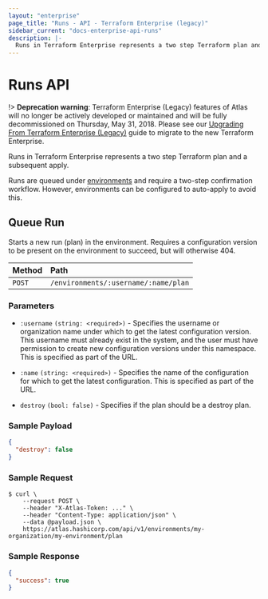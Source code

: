 ```yaml
---
layout: "enterprise"
page_title: "Runs - API - Terraform Enterprise (legacy)"
sidebar_current: "docs-enterprise-api-runs"
description: |-
  Runs in Terraform Enterprise represents a two step Terraform plan and a subsequent apply.
---
```


# Runs API

!> **Deprecation warning**: Terraform Enterprise (Legacy) features of Atlas will no longer be actively developed or maintained and will be fully decommissioned on Thursday, May 31, 2018. Please see our [Upgrading From Terraform Enterprise (Legacy)](https://www.terraform.io/docs/enterprise/upgrade/index.html) guide to migrate to the new Terraform Enterprise.

Runs in Terraform Enterprise represents a two step Terraform plan and a
subsequent apply.

Runs are queued under [environments](/docs/enterprise-legacy/api/environments.html)
and require a two-step confirmation workflow. However, environments
can be configured to auto-apply to avoid this.

## Queue Run

Starts a new run (plan) in the environment. Requires a configuration version to
be present on the environment to succeed, but will otherwise 404.

| Method | Path           |
| :----- | :------------- |
| `POST` | `/environments/:username/:name/plan` |

### Parameters

- `:username` `(string: <required>)` - Specifies the username or organization
  name under which to get the latest configuration version. This username must
  already exist in the system, and the user must have permission to create new
  configuration versions under this namespace. This is specified as part of the
  URL.

- `:name` `(string: <required>)` - Specifies the name of the configuration for
  which to get the latest configuration. This is specified as part of the URL.

- `destroy` `(bool: false)` - Specifies if the plan should be a destroy plan.

### Sample Payload

```json
{
  "destroy": false
}
```

### Sample Request

```text
$ curl \
    --request POST \
    --header "X-Atlas-Token: ..." \
    --header "Content-Type: application/json" \
    --data @payload.json \
    https://atlas.hashicorp.com/api/v1/environments/my-organization/my-environment/plan
```

### Sample Response

```json
{
  "success": true
}
```
